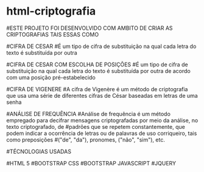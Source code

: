 # html-criptografia
#ESTE PROJETO FOI DESENVOLVIDO COM AMBITO DE CRIAR AS CRIPTOGRAFIAS TAIS ESSAS COMO

#CIFRA DE CESAR
#É um tipo de cifra de substituição na qual cada letra do texto é substituída por outra

#CIFRA DE CESAR COM ESCOLHA DE POSIÇÕES
#É um tipo de cifra de substituição na qual cada letra do texto é substituída por outra de acordo com uma posição pré-estabelecido

#CIFRA DE VIGENERE
#A cifra de Vigenère é um método de criptografia que usa uma série de diferentes cifras de César baseadas em letras de uma senha

#ANÁLISE DE FREQUÊNCIA
#Análise de frequência é um método empregado para decifrar mensagens criptografadas por meio da análise, no texto criptografado, de #padrões que se repetem constantemente, que podem indicar a ocorrência de letras ou de palavras de uso corriqueiro, tais como preposições #("de", "da"), pronomes, ("não", "sim"), etc.

#TÉCNOLOGIAS USADAS

#HTML 5
#BOOTSTRAP CSS
#BOOTSTRAP JAVASCRIPT
#JQUERY
